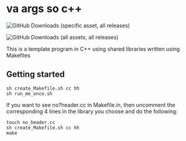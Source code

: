 # va args so c++

![GitHub Downloads (specific asset, all releases)](https://img.shields.io/github/downloads/jedamus/va_args_so_cplusplus/va_args_so_cplusplus?label=Total%20Downloads&style=for-the-badge)

![GitHub Downloads (all assets, all releases)](https://img.shields.io/github/downloads/jedamus/va_args_so_cplusplus/total)

This is a template program in C++ using shared libraries written using Makefiles

## Getting started

```
sh create_Makefile.sh cc hh
sh run_me_once.sh
```

If you want to see no?header.cc in Makefile.in, then uncomment the corresponding 4 lines in the library you choose and do the following:

```
touch no_header.cc
sh create_Makefile.sh cc hh
make
```